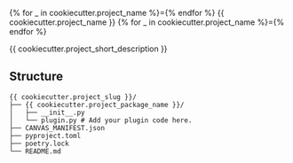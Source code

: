{% for _ in cookiecutter.project_name %}={% endfor %}
{{ cookiecutter.project_name }}
{% for _ in cookiecutter.project_name %}={% endfor %}

{{ cookiecutter.project_short_description }}

## Structure

```
{{ cookiecutter.project_slug }}/
├── {{ cookiecutter.project_package_name }}/
│   ├── __init__.py
│   └── plugin.py # Add your plugin code here.
├── CANVAS_MANIFEST.json
├── pyproject.toml
├── poetry.lock
└── README.md
```
